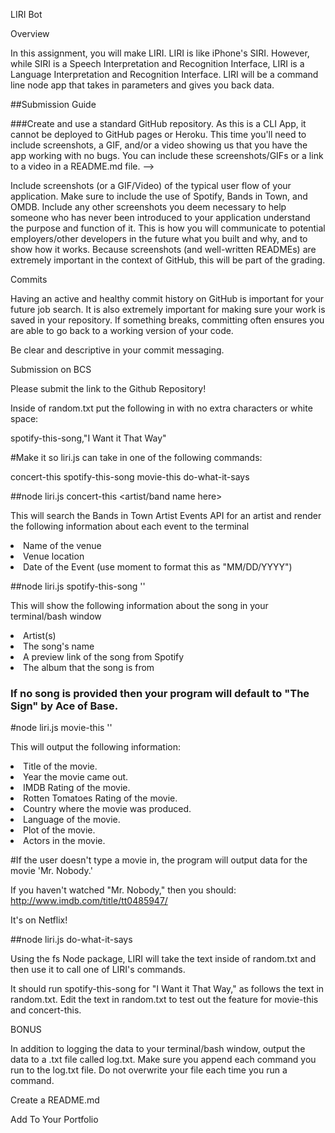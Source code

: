 LIRI Bot


Overview

In this assignment, you will make LIRI. LIRI is like iPhone's SIRI. However, while SIRI is a Speech Interpretation and Recognition Interface, LIRI is a Language Interpretation and Recognition Interface. LIRI will be a command line node app that takes in parameters and gives you back data.

##Submission Guide

###Create and use a standard GitHub repository. As this is a CLI App, it cannot be deployed to GitHub pages or Heroku. This time you'll need to include screenshots, a GIF, and/or a video showing us that you have the app working with no bugs. You can include these screenshots/GIFs or a link to a video in a README.md file. -->


Include screenshots (or a GIF/Video) of the typical user flow of your application. Make sure to include the use of Spotify, Bands in Town, and OMDB.
Include any other screenshots you deem necessary to help someone who has never been introduced to your application understand the purpose and function of it. This is how you will communicate to potential employers/other developers in the future what you built and why, and to show how it works.
Because screenshots (and well-written READMEs) are extremely important in the context of GitHub, this will be part of the grading.

Commits

Having an active and healthy commit history on GitHub is important for your future job search. It is also extremely important for making sure your work is saved in your repository. If something breaks, committing often ensures you are able to go back to a working version of your code.

Be clear and descriptive in your commit messaging.

Submission on BCS

Please submit the link to the Github Repository!

Inside of random.txt put the following in with no extra characters or white space:

spotify-this-song,"I Want it That Way"


#Make it so liri.js can take in one of the following commands:

concert-this
spotify-this-song
movie-this
do-what-it-says


##node liri.js concert-this <artist/band name here>

This will search the Bands in Town Artist Events API for an artist and render the following information about each event to the terminal


<li>Name of the venue
<li>Venue location
<li>Date of the Event (use moment to format this as "MM/DD/YYYY")

##node liri.js spotify-this-song '<song name here>'

This will show the following information about the song in your terminal/bash window

<li>Artist(s)
<li>The song's name
<li>A preview link of the song from Spotify
<li>The album that the song is from

### If no song is provided then your program will default to "The Sign" by Ace of Base.

#node liri.js movie-this '<movie name here>'

This will output the following information:

   <li> Title of the movie.
   <li> Year the movie came out.
   <li> IMDB Rating of the movie.
   <li> Rotten Tomatoes Rating of the movie.
   <li> Country where the movie was produced.
   <li> Language of the movie.
   <li> Plot of the movie.
   <li> Actors in the movie.


#If the user doesn't type a movie in, the program will output data for the movie 'Mr. Nobody.'

If you haven't watched "Mr. Nobody," then you should: http://www.imdb.com/title/tt0485947/

It's on Netflix!

##node liri.js do-what-it-says

Using the fs Node package, LIRI will take the text inside of random.txt and then use it to call one of LIRI's commands.

It should run spotify-this-song for "I Want it That Way," as follows the text in random.txt.
Edit the text in random.txt to test out the feature for movie-this and concert-this.

BONUS


In addition to logging the data to your terminal/bash window, output the data to a .txt file called log.txt.
Make sure you append each command you run to the log.txt file. 
Do not overwrite your file each time you run a command.



Create a README.md


Add To Your Portfolio
